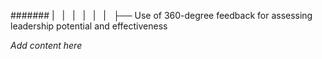 ####### |   |   |   |   |   |   ├── Use of 360-degree feedback for assessing leadership potential and effectiveness

*Add content here*